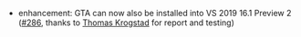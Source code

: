 ﻿* enhancement: GTA can now also be installed into VS 2019 16.1 Preview 2 ([#286](https://github.com/csoltenborn/GoogleTestAdapter/issues/286), thanks to [Thomas Krogstad](https://github.com/trkrogstad) for report and testing)